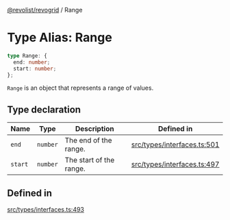 [@revolist/revogrid](README.md) / Range

# Type Alias: Range

```ts
type Range: {
  end: number;
  start: number;
};
```

`Range` is an object that represents a range of values.

## Type declaration

| Name | Type | Description | Defined in |
| ------ | ------ | ------ | ------ |
| `end` | `number` | The end of the range. | [src/types/interfaces.ts:501](https://github.com/revolist/revogrid/blob/babcd934a05d11632dc60c6964673e41a780bbb7/src/types/interfaces.ts#L501) |
| `start` | `number` | The start of the range. | [src/types/interfaces.ts:497](https://github.com/revolist/revogrid/blob/babcd934a05d11632dc60c6964673e41a780bbb7/src/types/interfaces.ts#L497) |

## Defined in

[src/types/interfaces.ts:493](https://github.com/revolist/revogrid/blob/babcd934a05d11632dc60c6964673e41a780bbb7/src/types/interfaces.ts#L493)
